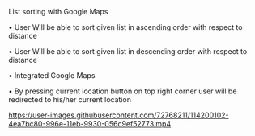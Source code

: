 List sorting with Google Maps

•	User Will be able to sort given list in ascending order with respect to distance

•	User Will be able to sort given list in descending order with respect to distance

•	Integrated Google Maps

•	By pressing current location button on top right corner user will be redirected to his/her current location


https://user-images.githubusercontent.com/72768211/114200102-4ea7bc80-996e-11eb-9930-056c9ef52773.mp4
